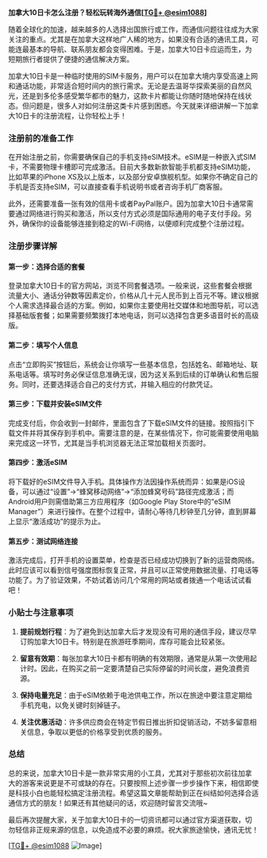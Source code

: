 **加拿大10日卡怎么注册？轻松玩转海外通信[[TG💪+ @esim1088](https://t.me/s/esim1088)]**

随着全球化的加速，越来越多的人选择出国旅行或工作，而通信问题往往成为大家关注的重点。尤其是在加拿大这样地广人稀的地方，如果没有合适的通讯工具，可能连最基本的导航、联系朋友都会变得困难。于是，加拿大10日卡应运而生，为短期旅行者提供了便捷的通信解决方案。

加拿大10日卡是一种临时使用的SIM卡服务，用户可以在加拿大境内享受高速上网和通话功能，非常适合短时间内的旅行需求。无论是去温哥华探索美丽的自然风光，还是到多伦多感受繁华都市的魅力，这款卡片都能让你随时随地保持在线状态。但问题是，很多人对如何注册这类卡片感到困惑。今天就来详细讲解一下加拿大10日卡的注册流程，让你轻松上手！

### 注册前的准备工作

在开始注册之前，你需要确保自己的手机支持eSIM技术。eSIM是一种嵌入式SIM卡，不需要物理卡槽即可完成激活。目前大多数新款智能手机都支持eSIM功能，比如苹果的iPhone XS及以上版本，以及部分安卓旗舰机型。如果你不确定自己的手机是否支持eSIM，可以直接查看手机说明书或者咨询手机厂商客服。

此外，还需要准备一张有效的信用卡或者PayPal账户。因为加拿大10日卡通常需要通过网络进行购买和激活，所以支付方式必须是国际通用的电子支付手段。另外，确保你的设备能够连接到稳定的Wi-Fi网络，以便顺利完成整个注册过程。

### 注册步骤详解

#### 第一步：选择合适的套餐
登录加拿大10日卡的官方网站，浏览不同套餐选项。一般来说，这些套餐会根据流量大小、通话分钟数等因素定价，价格从几十元人民币到上百元不等。建议根据个人需求选择最合适的方案。例如，如果你主要使用社交媒体和地图导航，可以选择基础版套餐；如果需要频繁拨打本地电话，则可以选择包含更多语音时长的高级版。

#### 第二步：填写个人信息
点击“立即购买”按钮后，系统会让你填写一些基本信息，包括姓名、邮箱地址、联系电话等。填写时务必保证信息准确无误，因为这关系到后续的订单确认和售后服务。同时，还要选择适合自己的支付方式，并输入相应的付款凭证。

#### 第三步：下载并安装eSIM文件
完成支付后，你会收到一封邮件，里面包含了下载eSIM文件的链接。按照指引下载文件并将其保存到手机中。需要注意的是，在某些情况下，你可能需要使用电脑来完成这一环节，尤其是当手机浏览器无法正常加载相关页面时。

#### 第四步：激活eSIM
将下载好的eSIM文件导入手机。具体操作方法因操作系统而异：如果是iOS设备，可以通过“设置”->“蜂窝移动网络”->“添加蜂窝号码”路径完成激活；而Android用户则需借助第三方应用程序（如Google Play Store中的“eSIM Manager”）来进行操作。在整个过程中，请耐心等待几秒钟至几分钟，直到屏幕上显示“激活成功”的提示为止。

#### 第五步：测试网络连接
激活完成后，打开手机的设置菜单，检查是否已经成功切换到了新的运营商网络。此时应该可以看到信号强度图标恢复正常，并且可以正常使用数据流量、打电话等功能了。为了验证效果，不妨试着访问几个常用的网站或者拨通一个电话试试看吧！

### 小贴士与注意事项

1. **提前规划行程**：为了避免到达加拿大后才发现没有可用的通信手段，建议尽早订购加拿大10日卡。特别是在旅游旺季期间，库存可能会比较紧张。
   
2. **留意有效期**：每张加拿大10日卡都有明确的有效期限，通常是从第一次使用起计时。因此，在购买之前一定要清楚自己实际停留的时间长度，避免浪费资源。

3. **保持电量充足**：由于eSIM依赖于电池供电工作，所以在旅途中要注意定期给手机充电，以免关键时刻掉链子。

4. **关注优惠活动**：许多供应商会在特定节假日推出折扣促销活动，不妨多留意相关信息，争取以更低的价格享受到优质的服务。

### 总结

总的来说，加拿大10日卡是一款非常实用的小工具，尤其对于那些初次前往加拿大的游客来说更是不可或缺的存在。只要按照上述步骤一步步操作下来，相信即使是科技小白也能轻松搞定注册流程。希望这篇文章能帮助到正在纠结如何选择合适通信方式的朋友！如果还有其他疑问的话，欢迎随时留言交流哦~

最后再次提醒大家，关于加拿大10日卡的一切资讯都可以通过官方渠道获取，切勿轻信非正规来源的信息，以免造成不必要的麻烦。祝大家旅途愉快，通讯无忧！

[[TG💪+ @esim1088](https://t.me/s/esim1088) ![Image](https://i.postimg.cc/4NQfJmqS/Snipaste-2025-05-13-00-14-12.png)]